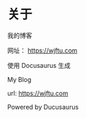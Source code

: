 # 关于

我的博客

网址： https://wjftu.com

使用 Docusaurus 生成

My Blog

url: https://wjftu.com

Powered by Ducusaurus